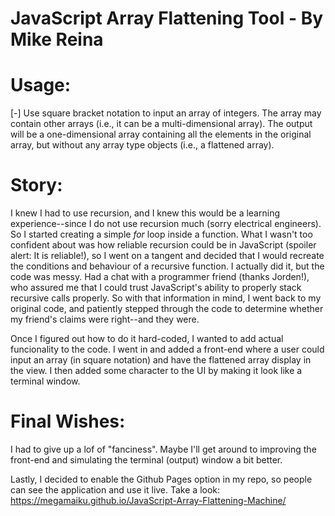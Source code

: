 # JavaScript Array Flattening Tool - By Mike Reina

# Usage:
[-] Use square bracket notation to input an array of integers. The array may contain other arrays (i.e., it can be a multi-dimensional array). The output will be a one-dimensional array containing all the elements in the original array, but without any array type objects (i.e., a flattened array).

# Story:
I knew I had to use recursion, and I knew this would be a learning experience--since I do not use recursion much (sorry electrical engineers). So I started creating a simple *for* loop inside a function. What I wasn't too confident about was how reliable recursion could be in JavaScript (spoiler alert: It is reliable!), so I went on a tangent and decided that I would recreate the conditions and behaviour of a recursive function. I actually did it, but the code was messy. Had a chat with a programmer friend (thanks Jorden!), who assured me that I could trust JavaScript's ability to properly stack recursive calls properly. So with that information in mind, I went back to my original code, and patiently stepped through the code to determine whether my friend's claims were right--and they were.

Once I figured out how to do it hard-coded, I wanted to add actual funcionality to the code. I went in and added a front-end where a user could input an array (in square notation) and have the flattened array display in the view. I then added some character to the UI by making it look like a terminal window.

# Final Wishes:
I had to give up a lof of "fanciness". Maybe I'll get around to improving the front-end and simulating the terminal (output) window a bit better.

Lastly, I decided to enable the Github Pages option in my repo, so people can see the application and use it live. Take a look: https://megamaiku.github.io/JavaScript-Array-Flattening-Machine/

